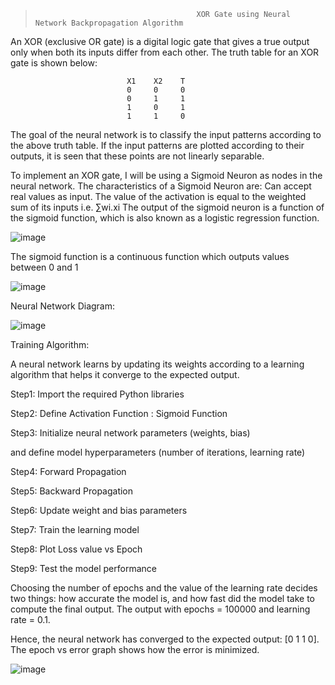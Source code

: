 >                                         XOR Gate using Neural Network Backpropagation Algorithm

An XOR (exclusive OR gate) is a digital logic gate that gives a true output only when both its inputs differ from each other. 
The truth table for an XOR gate is shown below:


                              X1    X2    T
                              0     0     0
                              0     1     1
                              1     0     1 
                              1     1     0

The goal of the neural network is to classify the input patterns according to the above truth table. 
If the input patterns are plotted according to their outputs, it is seen that these points are not linearly separable. 

To implement an XOR gate, I will be using a Sigmoid Neuron as nodes in the neural network. The characteristics of a Sigmoid Neuron are:
Can accept real values as input.
The value of the activation is equal to the weighted sum of its inputs i.e. ∑wi.xi
The output of the sigmoid neuron is a function of the sigmoid function, which is also known as a logistic regression function. 

![image](https://user-images.githubusercontent.com/69682199/163686192-2f54ffaa-f494-47c7-878e-745f858e2021.png)


The sigmoid function is a continuous function which outputs values between 0 and 1




![image](https://user-images.githubusercontent.com/69682199/163686071-52669de0-8864-4753-9d1f-1f0770ce126f.png)


Neural Network Diagram:

![image](https://user-images.githubusercontent.com/69682199/163686318-b44a4150-6b69-49f6-8966-25336b1f202e.png)


Training Algorithm:

A neural network learns by updating its weights according to a learning algorithm that helps it converge to the expected output.

Step1: Import the required Python libraries 

Step2: Define Activation Function : Sigmoid Function 

Step3: Initialize neural network parameters (weights, bias) 

and define model hyperparameters (number of iterations, learning rate) 

Step4: Forward Propagation 

Step5: Backward Propagation 

Step6: Update weight and bias parameters 

Step7: Train the learning model 

Step8: Plot Loss value vs Epoch 

Step9: Test the model performance 



Choosing the number of epochs and the value of the learning rate decides two things: how accurate the model is, and how fast did the model take to compute the final output.
The output with epochs = 100000 and learning rate = 0.1.


Hence, the neural network has converged to the expected output:
[0 1 1 0]. The epoch vs error graph shows how the error is minimized.

![image](https://user-images.githubusercontent.com/69682199/163686406-e0ac4c56-50ae-42bf-a19c-c040cc2c106b.png)




